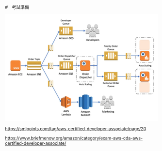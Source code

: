 
#　考試準備

![Alt text](image.png)

https://smlpoints.com/tag/aws-certified-developer-associate/page/20

https://www.briefmenow.org/amazon/category/exam-aws-cda-aws-certified-developer-associate/